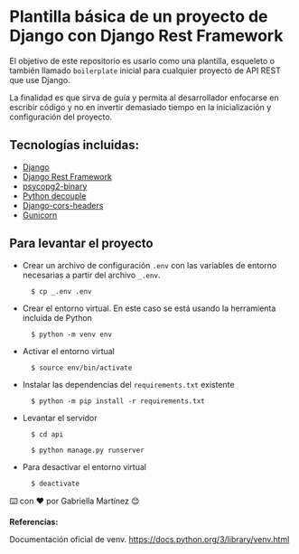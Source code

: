 # Plantilla básica de un proyecto de Django con Django Rest Framework

El objetivo de este repositorio es usarlo como una plantilla, esqueleto o también llamado `boilerplate` inicial para cualquier proyecto de API REST que use Django.

La finalidad es que sirva de guía y permita al desarrollador enfocarse en escribir código y no en invertir demasiado tiempo en la inicialización y configuración del proyecto.

## Tecnologías incluidas:
- [Django](https://www.djangoproject.com/)
- [Django Rest Framework](https://www.django-rest-framework.org/)
- [psycopg2-binary](https://pypi.org/project/psycopg2-binary/)
- [Python decouple](https://pypi.org/project/python-decouple/)
- [Django-cors-headers](https://pypi.org/project/django-cors-headers/)
- [Gunicorn](https://pypi.org/project/gunicorn/)

## Para levantar el proyecto

- Crear un archivo de configuración `.env` con las variables de entorno necesarias a partir del archivo `_.env`.

        $ cp _.env .env

- Crear el entorno virtual. En este caso se está usando la herramienta incluida de Python

        $ python -m venv env

- Activar el entorno virtual

        $ source env/bin/activate

- Instalar las dependencias del `requirements.txt` existente

        $ python -m pip install -r requirements.txt

- Levantar el servidor

        $ cd api

        $ python manage.py runserver

- Para desactivar el entorno virtual

        $ deactivate


⌨️ con ❤️ por Gabriella Martínez 😊


**Referencias:**

Documentación oficial de venv. https://docs.python.org/3/library/venv.html

